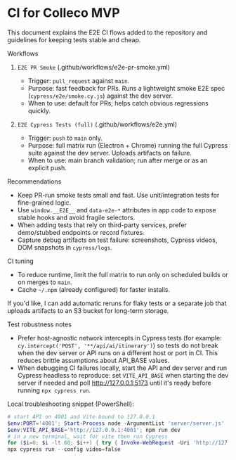# CI for Colleco MVP

This document explains the E2E CI flows added to the repository and guidelines for keeping tests stable and cheap.

Workflows

1. `E2E PR Smoke` (.github/workflows/e2e-pr-smoke.yml)
   - Trigger: `pull_request` against `main`.
   - Purpose: fast feedback for PRs. Runs a lightweight smoke E2E spec (`cypress/e2e/smoke.cy.js`) against the dev server.
   - When to use: default for PRs; helps catch obvious regressions quickly.

2. `E2E Cypress Tests (full)` (.github/workflows/e2e.yml)
   - Trigger: `push` to `main` only.
   - Purpose: full matrix run (Electron + Chrome) running the full Cypress suite against the dev server. Uploads artifacts on failure.
   - When to use: main branch validation; run after merge or as an explicit push.

Recommendations

- Keep PR-run smoke tests small and fast. Use unit/integration tests for fine-grained logic.
- Use `window.__E2E__` and `data-e2e-*` attributes in app code to expose stable hooks and avoid fragile selectors.
- When adding tests that rely on third-party services, prefer demo/stubbed endpoints or record fixtures.
- Capture debug artifacts on test failure: screenshots, Cypress videos, DOM snapshots in `cypress/logs`.

CI tuning

- To reduce runtime, limit the full matrix to run only on scheduled builds or on merges to `main`.
- Cache `~/.npm` (already configured) for faster installs.

If you'd like, I can add automatic reruns for flaky tests or a separate job that uploads artifacts to an S3 bucket for long-term storage.

Test robustness notes

- Prefer host-agnostic network intercepts in Cypress tests (for example: `cy.intercept('POST', '**/api/ai/itinerary')`) so tests do not break when the dev server or API runs on a different host or port in CI. This reduces brittle assumptions about API_BASE values.
- When debugging CI failures locally, start the API and dev server and run Cypress headless to reproduce: set `VITE_API_BASE` when starting the dev server if needed and poll http://127.0.0.1:5173 until it's ready before running `npx cypress run`.

Local troubleshooting snippet (PowerShell):

```powershell
# start API on 4001 and Vite bound to 127.0.0.1
$env:PORT='4001'; Start-Process node -ArgumentList 'server/server.js' -WorkingDirectory (Get-Location) -NoNewWindow
$env:VITE_API_BASE='http://127.0.0.1:4001'; npm run dev
# in a new terminal, wait for vite then run Cypress
for ($i=0; $i -lt 60; $i++) { try { Invoke-WebRequest -Uri 'http://127.0.0.1:5173' -UseBasicParsing -TimeoutSec 2; break } catch { Start-Sleep -Seconds 1 } }
npx cypress run --config video=false
```

